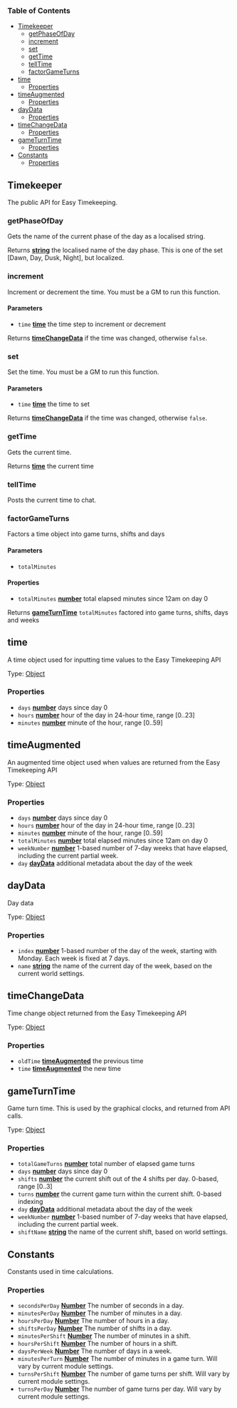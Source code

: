 <!-- Generated by documentation.js. Update this documentation by updating the source code. -->

### Table of Contents

*   [Timekeeper][1]
    *   [getPhaseOfDay][2]
    *   [increment][3]
    *   [set][4]
    *   [getTime][5]
    *   [tellTime][6]
    *   [factorGameTurns][7]
*   [time][8]
    *   [Properties][9]
*   [timeAugmented][10]
    *   [Properties][11]
*   [dayData][12]
    *   [Properties][13]
*   [timeChangeData][14]
    *   [Properties][15]
*   [gameTurnTime][16]
    *   [Properties][17]
*   [Constants][18]
    *   [Properties][19]

## Timekeeper

The public API for Easy Timekeeping.

### getPhaseOfDay

Gets the name of the current phase of the day as a localised string.

Returns **[string][20]** the localised name of the day phase.
This is one of the set \[Dawn, Day, Dusk, Night], but localized.

### increment

Increment or decrement the time.
You must be a GM to run this function.

#### Parameters

*   `time` **[time][8]** the time step to increment or decrement

Returns **[timeChangeData][14]** if the time was changed, otherwise `false`.

### set

Set the time.
You must be a GM to run this function.

#### Parameters

*   `time` **[time][8]** the time to set

Returns **[timeChangeData][14]** if the time was changed, otherwise `false`.

### getTime

Gets the current time.

Returns **[time][8]** the current time

### tellTime

Posts the current time to chat.

### factorGameTurns

Factors a time object into game turns, shifts and days

#### Parameters

*   `totalMinutes` &#x20;

#### Properties

*   `totalMinutes` **[number][21]** total elapsed minutes since 12am on day 0

Returns **[gameTurnTime][16]** `totalMinutes` factored into game turns, shifts, days and weeks

## time

A time object used for inputting time values to the Easy Timekeeping API

Type: [Object][22]

### Properties

*   `days` **[number][21]** days since day 0
*   `hours` **[number][21]** hour of the day in 24-hour time, range \[0..23]
*   `minutes` **[number][21]** minute of the hour, range \[0..59]

## timeAugmented

An augmented time object used when values are returned from the Easy Timekeeping API

Type: [Object][22]

### Properties

*   `days` **[number][21]** days since day 0
*   `hours` **[number][21]** hour of the day in 24-hour time, range \[0..23]
*   `minutes` **[number][21]** minute of the hour, range \[0..59]
*   `totalMinutes` **[number][21]** total elapsed minutes since 12am on day 0
*   `weekNumber` **[number][21]** 1-based number of 7-day weeks that have elapsed, including the current partial week.
*   `day` **[dayData][12]** additional metadata about the day of the week

## dayData

Day data

Type: [Object][22]

### Properties

*   `index` **[number][21]** 1-based number of the day of the week, starting with Monday. Each week is fixed at 7 days.
*   `name` **[string][20]** the name of the current day of the week, based on the current world settings.

## timeChangeData

Time change object returned from the Easy Timekeeping API

Type: [Object][22]

### Properties

*   `oldTime` **[timeAugmented][10]** the previous time
*   `time` **[timeAugmented][10]** the new time

## gameTurnTime

Game turn time. This is used by the graphical clocks, and returned from API calls.

Type: [Object][22]

### Properties

*   `totalGameTurns` **[number][21]** total number of elapsed game turns
*   `days` **[number][21]** days since day 0
*   `shifts` **[number][21]** the current shift out of the 4 shifts per day. 0-based, range \[0..3]
*   `turns` **[number][21]** the current game turn within the current shift. 0-based indexing
*   `day` **[dayData][12]** additional metadata about the day of the week
*   `weekNumber` **[number][21]** 1-based number of 7-day weeks that have elapsed, including the current partial week.
*   `shiftName` **[string][20]** the name of the current shift, based on world settings.

## Constants

Constants used in time calculations.

### Properties

*   `secondsPerDay` **[Number][21]** The number of seconds in a day.
*   `minutesPerDay` **[Number][21]** The number of minutes in a day.
*   `hoursPerDay` **[Number][21]** The number of hours in a day.
*   `shiftsPerDay` **[Number][21]** The number of shifts in a day.
*   `minutesPerShift` **[Number][21]** The number of minutes in a shift.
*   `hoursPerShift` **[Number][21]** The number of hours in a shift.
*   `daysPerWeek` **[Number][21]** The number of days in a week.
*   `minutesPerTurn` **[Number][21]** The number of minutes in a game turn. Will vary by current module settings.
*   `turnsPerShift` **[Number][21]** The number of game turns per shift. Will vary by current module settings.
*   `turnsPerDay` **[Number][21]** The number of game turns per day. Will vary by current module settings.

[1]: #timekeeper

[2]: #getphaseofday

[3]: #increment

[4]: #set

[5]: #gettime

[6]: #telltime

[7]: #factorgameturns

[8]: #time

[9]: #properties-1

[10]: #timeaugmented

[11]: #properties-2

[12]: #daydata

[13]: #properties-3

[14]: #timechangedata

[15]: #properties-4

[16]: #gameturntime

[17]: #properties-5

[18]: #constants

[19]: #properties-6

[20]: https://developer.mozilla.org/docs/Web/JavaScript/Reference/Global_Objects/String

[21]: https://developer.mozilla.org/docs/Web/JavaScript/Reference/Global_Objects/Number

[22]: https://developer.mozilla.org/docs/Web/JavaScript/Reference/Global_Objects/Object
